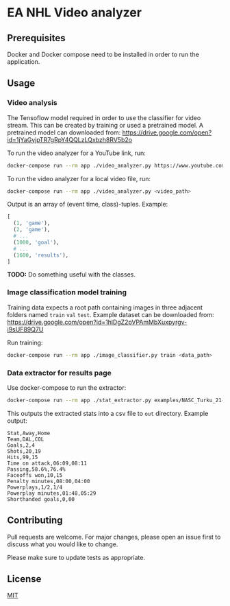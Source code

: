 # EA NHL Video analyzer

## Prerequisites

Docker and Docker compose need to be installed in order to run the application.


## Usage

### Video analysis
The Tensoflow model required in order to use the classifier for video stream. This can be
created by training or used a pretrained model. A pretrained model can downloaded from:
https://drive.google.com/open?id=1jYaGyjpTR7gRpY4QQLzLQxbzh8RV5b2o


To run the video analyzer for a YouTube link, run:

```bash
docker-compose run --rm app ./video_analyzer.py https://www.youtube.com/watch?v=MjhNIDqOO5Q
```

To run the video analyzer for a local video file, run:

```bash
docker-compose run --rm app ./video_analyzer.py <video_path>
```

Output is an array of (event time, class)-tuples. Example:
```python
[
  (1, 'game'),
  (2, 'game'),
  # ...
  (1000, 'goal'),
  # ...
  (1600, 'results'),
]
```

**TODO:** Do something useful with the classes.

### Image classification model training

Training data expects a root path containing images in three adjacent folders named `train` `val` `test`.
Example dataset can be downloaded from: https://drive.google.com/open?id=1hlDgZ2pVPAmMbXuxpyrgv-i9sUF89Q7U

Run training:

```bash
docker-compose run --rm app ./image_classifier.py train <data_path>
```

### Data extractor for results page
Use docker-compose to run the extractor:

```bash
docker-compose run --rm app ./stat_extractor.py examples/NASC_Turku_21-4_screenshot.png
```

This outputs the extracted stats into a csv file to `out` directory. Example output:

```csv
Stat,Away,Home
Team,DAL,COL
Goals,2,4
Shots,20,19
Hits,99,15
Time on attack,06:09,08:11
Passing,58.6%,76.4%
Faceoffs won,10,15
Penalty minutes,08:00,04:00
Powerplays,1/2,1/4
Powerplay minutes,01:48,05:29
Shorthanded goals,0,00
```

## Contributing
Pull requests are welcome. For major changes, please open an issue first to discuss what you would like to change.

Please make sure to update tests as appropriate.

## License
[MIT](https://choosealicense.com/licenses/mit/)

